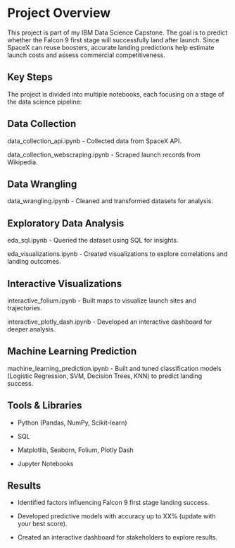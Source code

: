 #  Project Overview
This project is part of my IBM Data Science Capstone. The goal is to predict whether the Falcon 9 first stage will successfully land after launch. Since SpaceX can reuse boosters, accurate landing predictions help estimate launch costs and assess commercial competitiveness.

## Key Steps

The project is divided into multiple notebooks, each focusing on a stage of the data science pipeline:

## Data Collection

data_collection_api.ipynb - Collected data from SpaceX API.

data_collection_webscraping.ipynb - Scraped launch records from Wikipedia.

## Data Wrangling

data_wrangling.ipynb - Cleaned and transformed datasets for analysis.

## Exploratory Data Analysis

eda_sql.ipynb - Queried the dataset using SQL for insights.

eda_visualizations.ipynb - Created visualizations to explore correlations and landing outcomes.

## Interactive Visualizations

interactive_folium.ipynb - Built maps to visualize launch sites and trajectories.

interactive_plotly_dash.ipynb - Developed an interactive dashboard for deeper analysis.

## Machine Learning Prediction

machine_learning_prediction.ipynb - Built and tuned classification models (Logistic Regression, SVM, Decision Trees, KNN) to predict landing success.



## Tools & Libraries

- Python (Pandas, NumPy, Scikit-learn)

- SQL

- Matplotlib, Seaborn, Folium, Plotly Dash

- Jupyter Notebooks

## Results

- Identified factors influencing Falcon 9 first stage landing success.

- Developed predictive models with accuracy up to XX% (update with your best score).

- Created an interactive dashboard for stakeholders to explore results.
